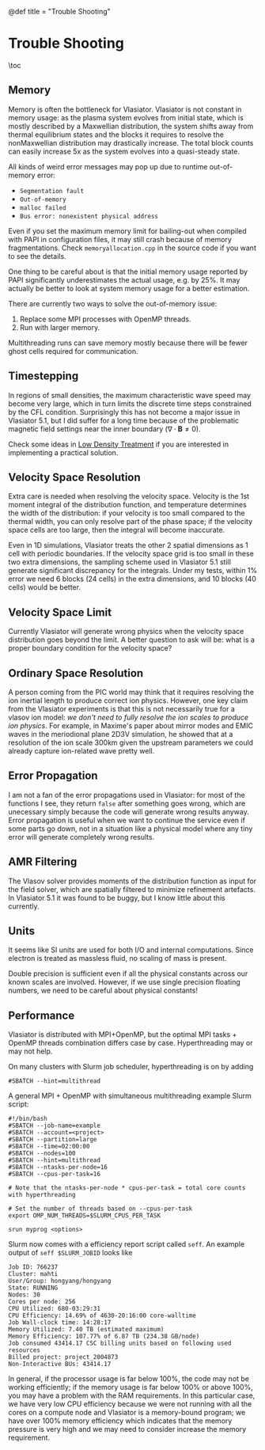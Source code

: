 @def title = "Trouble Shooting"

# Trouble Shooting

\toc

## Memory

Memory is often the bottleneck for Vlasiator. Vlasiator is not constant in memory usage: as the plasma system evolves from initial state, which is mostly described by a Maxwellian distribution, the system shifts away from thermal equilibrium states and the blocks it requires to resolve the nonMaxwellian distribution may drastically increase. The total block counts can easily increase 5x as the system evolves into a quasi-steady state.

All kinds of weird error messages may pop up due to runtime out-of-memory error:

* `Segmentation fault`
* `Out-of-memory`
* `malloc failed`
* `Bus error: nonexistent physical address`

Even if you set the maximum memory limit for bailing-out when compiled with PAPI in configuration files, it may still crash because of memory fragmentations.
Check `memoryallocation.cpp` in the source code if you want to see the details.

One thing to be careful about is that the initial memory usage reported by PAPI significantly underestimates the actual usage, e.g. by 25%. It may actually be better to look at system memory usage for a better estimation.

There are currently two ways to solve the out-of-memory issue:

1. Replace some MPI processes with OpenMP threads.
2. Run with larger memory.

Multithreading runs can save memory mostly because there will be fewer ghost cells required for communication.

## Timestepping

In regions of small densities, the maximum characteristic wave speed may become very large, which in turn limits the discrete time steps constrained by the CFL condition. Surprisingly this has not become a major issue in Vlasiator 5.1, but I did suffer for a long time because of the problematic magnetic field settings near the inner boundary ($\nabla\cdot\mathbf{B}\neq 0$). 

Check some ideas in [Low Density Treatment](https://henry2004y.github.io/vlasiator_manual/menu7/#low_density_treatment) if you are interested in implementing a practical solution.

## Velocity Space Resolution

Extra care is needed when resolving the velocity space. Velocity is the 1st moment integral of the distribution function, and temperature determines the width of the distribution: if your velocity is too small compared to the thermal width, you can only resolve part of the phase space; if the velocity space cells are too large, then the integral will become inaccurate.

Even in 1D simulations, Vlasiator treats the other 2 spatial dimensions as 1 cell with periodic boundaries. If the velocity space grid is too small in these two extra dimensions, the sampling scheme used in Vlasiator 5.1 still generate significant discrepancy for the integrals. Under my tests, within 1% error we need 6 blocks (24 cells) in the extra dimensions, and 10 blocks (40 cells) would be better.

## Velocity Space Limit

Currently Vlasiator will generate wrong physics when the velocity space distribution goes beyond the limit. A better question to ask will be: what is a proper boundary condition for the velocity space?

## Ordinary Space Resolution

A person coming from the PIC world may think that it requires resolving the ion inertial length to produce correct ion physics. However, one key claim from the Vlasiator experiments is that this is not necessarily true for a vlasov ion model: _we don't need to fully resolve the ion scales to produce ion physics_. For example, in Maxime's paper about mirror modes and EMIC waves in the meriodional plane 2D3V simulation, he showed that at a resolution of the ion scale 300km given the upstream parameters we could already capture ion-related wave pretty well.

## Error Propagation

I am not a fan of the error propagations used in Vlasiator: for most of the functions I see, they return `false` after something goes wrong, which are unecessary simply because the code will generate wrong results anyway. Error propagation is useful when we want to continue the service even if some parts go down, not in a situation like a physical model where any tiny error will generate completely wrong results.

## AMR Filtering

The Vlasov solver provides moments of the distribution function as input for the field solver, which are spatially filtered to minimize refinement artefacts. In Vlasiator 5.1 it was found to be buggy, but I know little about this currently.

## Units

It seems like SI units are used for both I/O and internal computations. Since electron is treated as massless fluid, no scaling of mass is present.

Double precision is sufficient even if all the physical constants across our known scales are involved. However, if we use single precision floating numbers, we need to be careful about physical constants!

## Performance

Vlasiator is distributed with MPI+OpenMP, but the optimal MPI tasks + OpenMP threads combination differs case by case. Hyperthreading may or may not help.

On many clusters with Slurm job scheduler, hyperthreading is on by adding

```shell
#SBATCH --hint=multithread
```

A general MPI + OpenMP with simultaneous multithreading example Slurm script:

```shell
#!/bin/bash
#SBATCH --job-name=example
#SBATCH --account=<project>
#SBATCH --partition=large
#SBATCH --time=02:00:00
#SBATCH --nodes=100
#SBATCH --hint=multithread
#SBATCH --ntasks-per-node=16
#SBATCH --cpus-per-task=16

# Note that the ntasks-per-node * cpus-per-task = total core counts with hyperthreading

# Set the number of threads based on --cpus-per-task
export OMP_NUM_THREADS=$SLURM_CPUS_PER_TASK

srun myprog <options>
```

Slurm now comes with a efficiency report script called `seff`. An example output of `seff $SLURM_JOBID` looks like

```
Job ID: 766237
Cluster: mahti
User/Group: hongyang/hongyang
State: RUNNING
Nodes: 30
Cores per node: 256
CPU Utilized: 680-03:29:31
CPU Efficiency: 14.69% of 4630-20:16:00 core-walltime
Job Wall-clock time: 14:28:17
Memory Utilized: 7.40 TB (estimated maximum)
Memory Efficiency: 107.77% of 6.87 TB (234.38 GB/node)
Job consumed 43414.17 CSC billing units based on following used resources
Billed project: project_2004873
Non-Interactive BUs: 43414.17
```

In general, if the processor usage is far below 100%, the code may not be working efficiently; if the memory usage is far below 100% or above 100%, you may have a problem with the RAM requirements. In this particular case, we have very low CPU efficiency because we were not running with all the cores on a compute node and Vlasiator is a memory-bound program; we have over 100% memory efficiency which indicates that the memory pressure is very high and we may need to consider increase the memory requirement.